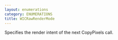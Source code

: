 ```yaml
---
layout: enumerations
category: ENUMERATIONS
title: WICRawRenderMode
---
```


Specifies the render intent of the next CopyPixels call.
